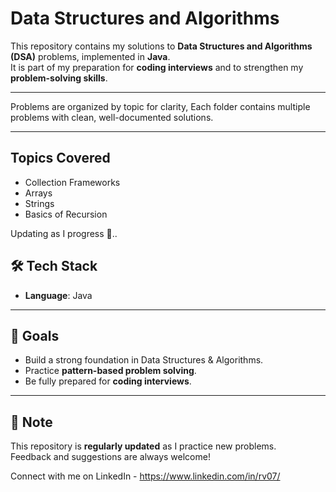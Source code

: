 # Data Structures and Algorithms

This repository contains my solutions to **Data Structures and Algorithms (DSA)** problems, implemented in **Java**.  
It is part of my preparation for **coding interviews** and to strengthen my **problem-solving skills**.

---

Problems are organized by topic for clarity,
Each folder contains multiple problems with clean, well-documented solutions.

---

## Topics Covered

-  Collection Frameworks
-  Arrays
-  Strings
-  Basics of Recursion

Updating as I progress 🚀..

## 🛠️ Tech Stack

- **Language**: Java  

---

## 🎯 Goals

- Build a strong foundation in Data Structures & Algorithms.  
- Practice **pattern-based problem solving**.  
- Be fully prepared for **coding interviews**.  

---

## 📌 Note

This repository is **regularly updated** as I practice new problems.  
Feedback and suggestions are always welcome!

Connect with me on LinkedIn - https://www.linkedin.com/in/rv07/

